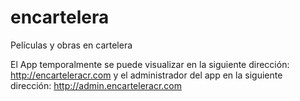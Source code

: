 # encartelera
Películas y obras en cartelera

El App temporalmente se puede visualizar en la siguiente dirección: http://encarteleracr.com
 y el administrador del app en la siguiente dirección: http://admin.encarteleracr.com
